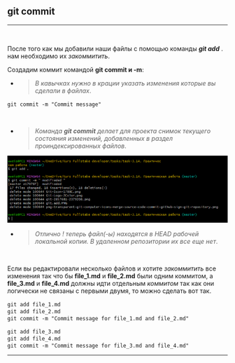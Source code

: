 ## git commit
---
<br>

 После того как мы добавили наши файлы с помощью команды ***git add*** . нам необходимо их _закоммитить_.
<br>

Создадим коммит командой **git commit и -m**:
- > _В кавычках нужно в крации указать изменения которые вы сделали в файлах_.

```bash=
git commit -m "Commit message"
```
<br>

- >_Команда **git commit** делает для проекта снимок текущего состояния изменений, добавленных в раздел проиндексированных файлов_. 

![git commit](git.commit.PNG)
- > _Отлично ! теперь файл(-ы) находятся в *HEAD* рабочей локальной копии. В удаленном репозитории их все еще нет_.

<br>

Если вы редактировали несколько файлов и хотите *закоммитить* все изменения так что бы **file_1.md** и **file_2.md** были одним коммитом, a **file_3.md** и **file_4.md** должны идти отдельным *коммитом* так как они логически не связаны с первыми двумя, то можно сделать вот так.
```bash=
git add file_1.md
git add file_2.md
git commit -m "Commit message for file_1.md and file_2.md"
```
```bash=
git add file_3.md
git add file_4.md
git commit -m "Commit message for file_3.md and file_4.md"
```
---
